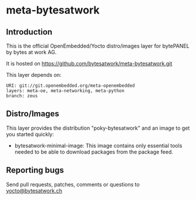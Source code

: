 meta-bytesatwork
================================


Introduction
-------------------------
This is the official OpenEmbedded/Yocto distro/images layer for bytePANEL by
bytes at work AG.

It is hosted on https://github.com/bytesatwork/meta-bytesatwork.git

This layer depends on:

	URI: git://git.openembedded.org/meta-openembedded
	layers: meta-oe, meta-networking, meta-python
	branch: zeus


Distro/Images
-------------------------
This layer provides the distribution "poky-bytesatwork" and an image to get you
started quickly:

* bytesatwork-minimal-image: This image contains only essential tools
  needed to be able to download packages from the package feed.


Reporting bugs
-------------------------
Send pull requests, patches, comments or questions to yocto@bytesatwork.ch
